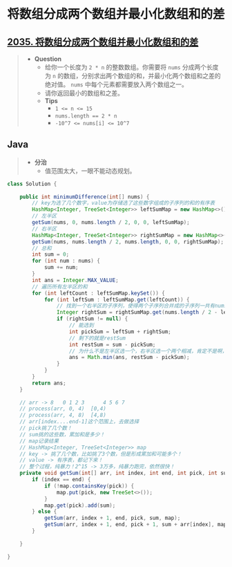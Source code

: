 # 将数组分成两个数组并最小化数组和的差

## [2035. 将数组分成两个数组并最小化数组和的差](https://leetcode.cn/problems/partition-array-into-two-arrays-to-minimize-sum-difference/)

> - **Question**
>   - 给你一个长度为 `2 * n` 的整数数组。你需要将 `nums` 分成两个长度为 `n` 的数组，分别求出两个数组的和，并最小化两个数组和之差的绝对值。 `nums` 中每个元素都需要放入两个数组之一。
>   - 请你返回最小的数组和之差。
>   - **Tips**
>     - `1 <= n <= 15`
>     - `nums.length == 2 * n`
>     - `-10^7 <= nums[i] <= 10^7`

## Java

> - **分治**
>   - 值范围太大，一眼不能动态规划。

```java
class Solution {
    
    public int minimumDifference(int[] nums) {
        // key为选了几个数字，value为存储选了这些数字组成的子序列的和的有序表
        HashMap<Integer, TreeSet<Integer>> leftSumMap = new HashMap<>();
        // 左半区
        getSum(nums, 0, nums.length / 2, 0, 0, leftSumMap);
        // 右半区
        HashMap<Integer, TreeSet<Integer>> rightSumMap = new HashMap<>();
        getSum(nums, nums.length / 2, nums.length, 0, 0, rightSumMap);
        // 总和
        int sum = 0;
        for (int num : nums) {
            sum += num;
        }
        int ans = Integer.MAX_VALUE;
        // 遍历所有左半区的和
        for (int leftCount : leftSumMap.keySet()) {
            for (int leftSum : leftSumMap.get(leftCount)) {
                // 找到一个右半区的子序列，使得两个子序列合并成的子序列一共有nums.length / 2的数字且最接近sum/2
                Integer rightSum = rightSumMap.get(nums.length / 2 - leftCount).floor((sum >> 1) - leftSum);
                if (rightSum != null) {
                    // 能选到
                    int pickSum = leftSum + rightSum;
                    // 剩下的就是restSum
                    int restSum = sum - pickSum;
                    // 为什么不是左半区选一个，右半区选一个两个相减，肯定不是啊，左半区就那么长，不是只能选一个？弱
                    ans = Math.min(ans, restSum - pickSum);
                }
            }
        }
        return ans;
    }
    
    // arr -> 8   0 1 2 3      4 5 6 7
    // process(arr, 0, 4)  [0,4)
    // process(arr, 4, 8)  [4,8)
    // arr[index....end-1]这个范围上，去做选择
    // pick挑了几个数！
    // sum挑的这些数，累加和是多少！
    // map记录结果
    // HashMap<Integer, TreeSet<Integer>> map
    // key -> 挑了几个数，比如挑了3个数，但是形成累加和可能多个！
    // value -> 有序表，都记下来！
    // 整个过程，纯暴力！2^15 -> 3万多，纯暴力跑完，依然很快！
    private void getSum(int[] arr, int index, int end, int pick, int sum, HashMap<Integer, TreeSet<Integer>> map) {
        if (index == end) {
            if (!map.containsKey(pick)) {
                map.put(pick, new TreeSet<>());
            }
            map.get(pick).add(sum);
        } else {
            getSum(arr, index + 1, end, pick, sum, map);
            getSum(arr, index + 1, end, pick + 1, sum + arr[index], map);
        }
        
    }
    
}
```
